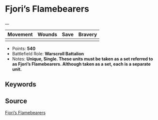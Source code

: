 # Fjori’s Flamebearers

__


| Movement | Wounds | Save | Bravery |
|:--------:|:------:|:----:|:-------:|
|  |  |  |  |

* Points: **540**
* Battlefield Role: **Warscroll Battalion**
* Notes: **Unique, Single. These units must be taken as a set referred to as Fjori’s Flamebearers. Although taken as a set, each is a separate unit.**

## Keywords



## Source

[Fjori’s Flamebearers](https://wahapedia.ru/aos3/factions/cities-of-sigmar/Fjori-s-Flamebearers)
